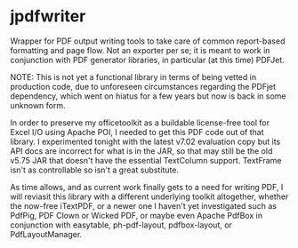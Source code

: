 # jpdfwriter

Wrapper for PDF output writing tools to take care of common report-based formatting and page flow. Not an exporter per se; it is meant to work in conjunction with PDF generator libraries, in particular (at this time) PDFJet.

NOTE: This is not yet a functional library in terms of being vetted in production code, due to unforeseen circumstances regarding the PDFjet dependency, which went on hiatus for a few years but now is back in some unknown form.

In order to preserve my officetoolkit as a buildable license-free tool for Excel I/O using Apache POI, I needed to get this PDF code out of that library. I experimented tonight with the latest v7.02 evaluation copy but its API docs are incorrect for what is in the JAR, so that may still be the old v5.75 JAR that doesn't have the essential TextColumn support. TextFrame isn't as controllable so isn't a great substitute.

As time allows, and as current work finally gets to a need for writing PDF, I will reviasit this library with a different underlying toolkit altogether, whether the now-free iTextPDF, or a newer one I haven't yet investigated such as PdfPig, PDF Clown or Wicked PDF, or maybe even Apache PdfBox in conjunction with easytable, ph-pdf-layout, pdfbox-layout, or PdfLayoutManager.
